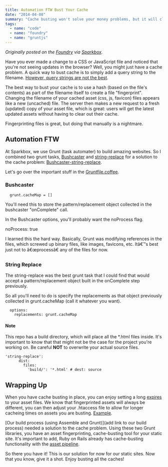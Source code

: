 ```yaml
---
title: Automation FTW Bust Your Cache
date: "2014-04-08"
summary: "Cache busting won't solve your money problems, but it will clean up those stale CSS and JS files."
tags:
  - name: "code"
  - name: "foundry"
  - name: "gruntjs"
---
```


*Originally posted on the [Foundry](http://bit.ly/1oJhYFJ) via [Sparkbox](http://seesparkbox.com).*

Have you ever made a change to a CSS or JavaScript file and noticed that you're not seeing updates in the browser?
Well, you might just have a cache problem. A quick way to bust cache is to simply add a query string to the filename. [However, query strings are not the best](http://bjk5.com/post/4918954974/js-css-packaging-to-minimize-requests-and-randomly-evil).

The best way to bust your cache is to use a hash (based on the file's contents) as part of the filename itself to create a file "fingerprint".  Changing the filename of your cached asset (css, js, favicon) files  appears like a new (uncached) file. The server then makes a new request to a fresh (updated) copy of your asset file, which is great: users will get the latest updated assets without having to clear out their cache.

Fingerprinting files is great, but doing that manually is a nightmare.

## Automation FTW
At Sparkbox, we use Grunt (task automater) to build amazing websites. So I combined two grunt tasks, [Bushcaster](https://github.com/stryju/grunt-bushcaster) and [string-replace](https://github.com/erickrdch/grunt-string-replace) for a solution to the cache problem: [Bushcaster-string-replace](https://github.com/patricksimpson/bushcaster-string-replace).

Let's go over the important stuff in the [Gruntfile.coffee](https://github.com/patricksimpson/bushcaster-string-replace/blob/master/Gruntfile.coffee).

### Bushcaster

      grunt.cacheMap = []

You'll need this to store the pattern/replacement object collected in the bushcaster "onComplete" call.

In the Bushcaster options, you'll probably want the noProcess flag.

  noProcess: true

I learned this the hard way. Basically, Grunt was modifying references in the files, which screwed up binary files, like images, favicons, etc. Itâ€™s best just not to â€œprocessâ€ any of the files for now.

### String Replace
The string-replace was the best grunt task that I could find that would accept a pattern/replacement object built in the onComplete step previously.

So all you'll need to do is specify the replacements as that object previously collected in grunt.cacheMap (call it whatever you want).

      options:
        replacements: grunt.cacheMap


#### Note
This repo has a build directory, which will place all the *.html files inside. It's important to know that that might not be the case for the project you're working on. Be careful **NOT** to overwrite your actual source files.

    'string-replace':
          dist:
            files:
              'build/': '*.html' # dest: source

## Wrapping Up
When you have cache busting in place, you can enjoy setting a long [expires](http://httpd.apache.org/docs/2.2/mod/mod_expires.html) to your asset files. We know that fingerprinted assets will always be different, you can then adjust your .htaccess file to allow for longer cacheing times on assets you are busting. [Example](https://gist.github.com/patricksimpson/9509712).

[Our build process (using Assemble and Grunt)](add link to our build process) needed a solution to the cache problem. Using these two Grunt libraries, you have an asset fingerprinting, cache-busting tool for your static site. It's important to add, Ruby on Rails already has cache-busting functionality with the [asset pipeline](http://guides.rubyonrails.org/asset_pipeline.html#what-is-fingerprinting-and-why-should-i-care-questionmark).

So there you have it! This is our solution for now for our static sites. Now that you know, give it a shot. Enjoy busting all the caches!
